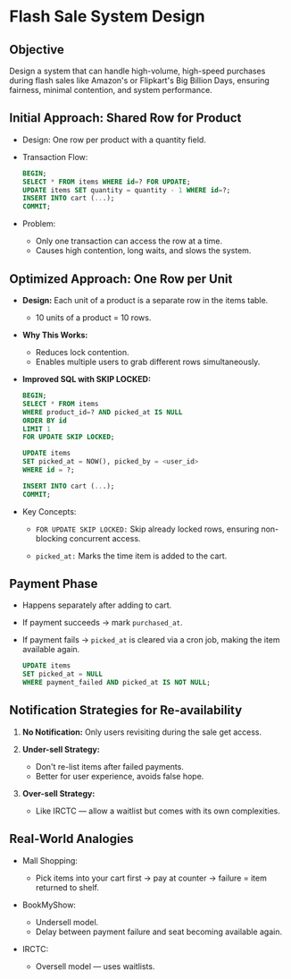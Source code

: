 # Flash Sale System Design

## Objective

Design a system that can handle high-volume, high-speed purchases during flash sales like Amazon's or Flipkart's Big Billion Days, ensuring fairness, minimal contention, and system performance.

## Initial Approach: Shared Row for Product

- Design: One row per product with a quantity field.
- Transaction Flow:

    ```sql
    BEGIN;
    SELECT * FROM items WHERE id=? FOR UPDATE;
    UPDATE items SET quantity = quantity - 1 WHERE id=?;
    INSERT INTO cart (...);
    COMMIT;
    ```
- Problem:
    - Only one transaction can access the row at a time.
    - Causes high contention, long waits, and slows the system.

## Optimized Approach: One Row per Unit

- **Design:** Each unit of a product is a separate row in the items table.
    - 10 units of a product = 10 rows.

- **Why This Works:**
    - Reduces lock contention.
    - Enables multiple users to grab different rows simultaneously.

- **Improved SQL with SKIP LOCKED:**
    ```sql
    BEGIN;
    SELECT * FROM items
    WHERE product_id=? AND picked_at IS NULL
    ORDER BY id
    LIMIT 1
    FOR UPDATE SKIP LOCKED;

    UPDATE items
    SET picked_at = NOW(), picked_by = <user_id>
    WHERE id = ?;

    INSERT INTO cart (...);
    COMMIT;
    ```

- Key Concepts:

    - `FOR UPDATE SKIP LOCKED:` Skip already locked rows, ensuring non-blocking concurrent access.

    - `picked_at:` Marks the time item is added to the cart.

## Payment Phase

- Happens separately after adding to cart.
- If payment succeeds → mark `purchased_at`.
- If payment fails → `picked_at` is cleared via a cron job, making the item available again.

    ```sql
    UPDATE items
    SET picked_at = NULL
    WHERE payment_failed AND picked_at IS NOT NULL;
    ```

##  Notification Strategies for Re-availability

1. **No Notification:** Only users revisiting during the sale get access.
2. **Under-sell Strategy:**

    - Don't re-list items after failed payments.
    - Better for user experience, avoids false hope.

3. **Over-sell Strategy:**
    - Like IRCTC — allow a waitlist but comes with its own complexities.

## Real-World Analogies
- Mall Shopping:
    - Pick items into your cart first → pay at counter → failure = item returned to shelf.

- BookMyShow:
    - Undersell model.
    - Delay between payment failure and seat becoming available again.

- IRCTC:
    - Oversell model — uses waitlists.